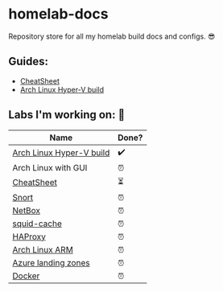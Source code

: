 # homelab-docs

Repository store for all my homelab build docs and configs. 😎

## Guides:

* [CheatSheet](guides/CheatSheet.md)
* [Arch Linux Hyper-V build](guides/Arch-Linux-VM/Building-Arch-Linux-on-Hyper-V.md)

## Labs I'm working on: 💪

| Name | Done? |
| --- | --- |
| [Arch Linux Hyper-V build](guides/Arch-Linux-VM/Building-Arch-Linux-on-Hyper-V.md) | ✔️
| Arch Linux with GUI | ⏰
| [CheatSheet](guides/CheatSheet.md) | ⏳
| [Snort](https://www.snort.org/)| ⏰
| [NetBox](https://netbox.readthedocs.io/en/stable/) | ⏰
| [squid-cache](http://www.squid-cache.org/) | ⏰
| [HAProxy](http://www.haproxy.org/) | ⏰
| [Arch Linux ARM](https://archlinuxarm.org/) |⏰
| [Azure landing zones](https://docs.microsoft.com/en-us/azure/cloud-adoption-framework/ready/landing-zone/) | ⏰
| [Docker](https://docs.docker.com/) | ⏰